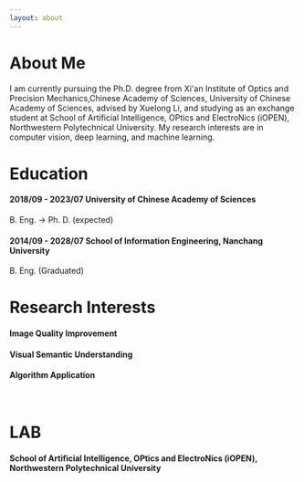 ```yaml
---
layout: about 
---
```


# About Me
I am currently pursuing the Ph.D. degree from Xi'an Institute of Optics and Precision Mechanics,Chinese Academy of Sciences, University of Chinese Academy of Sciences, advised by Xuelong Li, and studying as an exchange student at School of Artificial Intelligence, OPtics and ElectroNics (iOPEN), Northwestern Polytechnical University. My research interests are in computer vision, deep learning, and machine learning.
<br/>

# Education
#### 2018/09 - 2023/07    University of Chinese Academy of Sciences 
B. Eng. -> Ph. D. (expected)
#### 2014/09 - 2028/07    School of Information Engineering, Nanchang University
B. Eng. (Graduated)
<br/>

# Research Interests
#### Image Quality Improvement
#### Visual Semantic Understanding
#### Algorithm Application
<br/>

# LAB
#### School of Artificial Intelligence, OPtics and ElectroNics (iOPEN), Northwestern Polytechnical University
<br/>
